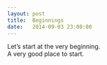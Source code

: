 ```yaml
---
layout: post
title:  Beginnings
date:   2014-09-03 23:00:00
---
```

Let’s start at the very beginning.  
A very good place to start.
